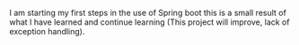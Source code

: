 I am starting my first steps in the use of Spring boot this is a small result of what I have learned and continue learning (This project will improve, lack of exception handling).

